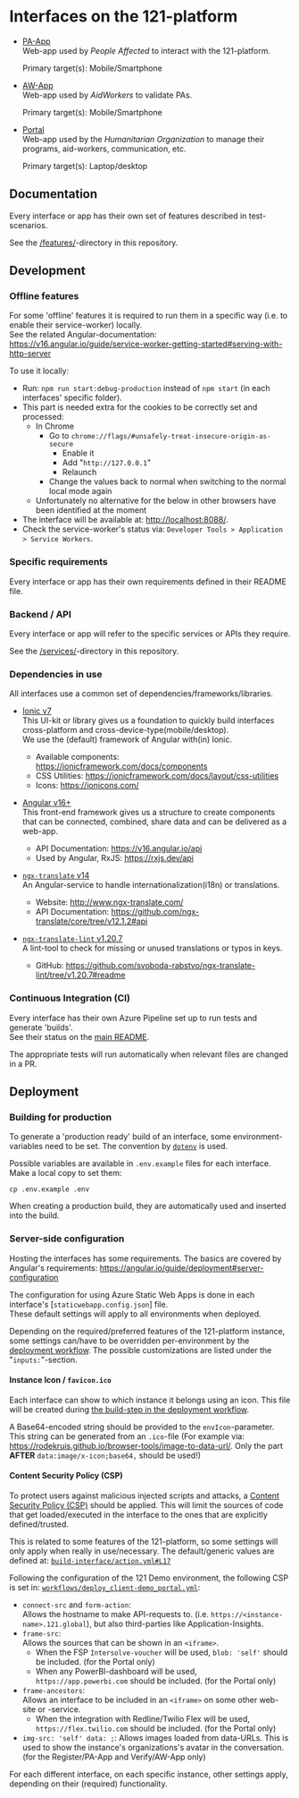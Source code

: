 # Interfaces on the 121-platform

- [PA-App](./PA-App/)  
  Web-app used by _People Affected_ to interact with the 121-platform.

  Primary target(s): Mobile/Smartphone

- [AW-App](./AW-App/)  
  Web-app used by _AidWorkers_ to validate PAs.

  Primary target(s): Mobile/Smartphone

- [Portal](./Portal/)  
  Web-app used by the _Humanitarian Organization_ to manage their programs, aid-workers, communication, etc.

  Primary target(s): Laptop/desktop

## Documentation

Every interface or app has their own set of features described in test-scenarios.

See the [/features/](../features/)-directory in this repository.

## Development

### Offline features

For some 'offline' features it is required to run them in a specific way (i.e. to enable their service-worker) locally.  
See the related Angular-documentation: <https://v16.angular.io/guide/service-worker-getting-started#serving-with-http-server>

To use it locally:

- Run: `npm run start:debug-production` instead of `npm start` (in each interfaces' specific folder).
- This part is needed extra for the cookies to be correctly set and processed:
  - In Chrome
    - Go to `chrome://flags/#unsafely-treat-insecure-origin-as-secure`
      - Enable it
      - Add "`http://127.0.0.1`"
      - Relaunch
    - Change the values back to normal when switching to the normal local mode again
  - Unfortunately no alternative for the below in other browsers have been identified at the moment
- The interface will be available at: <http://localhost:8088/>.
- Check the service-worker's status via: `Developer Tools > Application > Service Workers`.

### Specific requirements

Every interface or app has their own requirements defined in their README file.

### Backend / API

Every interface or app will refer to the specific services or APIs they require.

See the [/services/](../services/)-directory in this repository.

### Dependencies in use

All interfaces use a common set of dependencies/frameworks/libraries.

- [Ionic v7](https://ionicframework.com/docs/)  
  This UI-kit or library gives us a foundation to quickly build interfaces cross-platform and cross-device-type(mobile/desktop).  
  We use the (default) framework of Angular with(in) Ionic.

  - Available components: <https://ionicframework.com/docs/components>
  - CSS Utilities: <https://ionicframework.com/docs/layout/css-utilities>
  - Icons: <https://ionicons.com/>

- [Angular v16+](https://v16.angular.io/docs)  
  This front-end framework gives us a structure to create components that can be connected, combined, share data and can be delivered as a web-app.

  - API Documentation: <https://v16.angular.io/api>
  - Used by Angular, RxJS: <https://rxjs.dev/api>

- [`ngx-translate` v14](https://www.npmjs.com/package/@ngx-translate/core/v/14.0.0)  
  An Angular-service to handle internationalization(i18n) or translations.

  - Website: <http://www.ngx-translate.com/>
  - API Documentation: <https://github.com/ngx-translate/core/tree/v12.1.2#api>

- [`ngx-translate-lint` v1.20.7](https://www.npmjs.com/package/ngx-translate-lint/v/1.20.7)  
   A lint-tool to check for missing or unused translations or typos in keys.

  - GitHub: <https://github.com/svoboda-rabstvo/ngx-translate-lint/tree/v1.20.7#readme>

### Continuous Integration (CI)

Every interface has their own Azure Pipeline set up to run tests and generate 'builds'.  
See their status on the [main README](../README.md#status).

The appropriate tests will run automatically when relevant files are changed in a PR.

## Deployment

### Building for production

To generate a 'production ready' build of an interface, some environment-variables need to be set.
The convention by [`dotenv`](https://www.npmjs.com/package/dotenv) is used.

Possible variables are available in `.env.example` files for each interface. Make a local copy to set them:

    cp .env.example .env

When creating a production build, they are automatically used and inserted into the build.

### Server-side configuration

Hosting the interfaces has some requirements. The basics are covered by Angular's requirements: <https://angular.io/guide/deployment#server-configuration>

The configuration for using Azure Static Web Apps is done in each interface's [`staticwebapp.config.json`] file.  
These default settings will apply to all environments when deployed.

Depending on the required/preferred features of the 121-platform instance, some settings can/have to be overridden per-environment by the [deployment workflow](../.github/actions/build-interface/action.yml). The possible customizations are listed under the "`inputs:`"-section.

#### Instance Icon / `favicon.ico`

Each interface can show to which instance it belongs using an icon. This file will be created during [the build-step in the deployment workflow](../.github/actions/build-interface/action.yml#L61).

A Base64-encoded string should be provided to the `envIcon`-parameter.  
This string can be generated from an `.ico`-file (For example via: <https://rodekruis.github.io/browser-tools/image-to-data-url/>. Only the part **AFTER** `data:image/x-icon;base64,` should be used!)

#### Content Security Policy (CSP)

To protect users against malicious injected scripts and attacks, a [Content Security Policy (CSP)](https://developer.mozilla.org/en-US/docs/Web/HTTP/CSP) should be applied. This will limit the sources of code that get loaded/executed in the interface to the ones that are explicitly defined/trusted.

This is related to some features of the 121-platform, so some settings will only apply when really in use/necessary.
The default/generic values are defined at: [`build-interface/action.yml#L17`](../.github/actions/build-interface/action.yml)

Following the configuration of the 121 Demo environment, the following CSP is set in: [`workflows/deploy_client-demo_portal.yml`](../.github/workflows/deploy_client-demo_portal.yml#L34):

- `connect-src` and `form-action`:  
  Allows the hostname to make API-requests to. (i.e. `https://<instance-name>.121.global`), but also third-parties like Application-Insights.
- `frame-src`:  
  Allows the sources that can be shown in an `<iframe>`.
  - When the FSP `Intersolve-voucher` will be used, `blob: 'self'` should be included. (for the Portal only)
  - When any PowerBI-dashboard will be used, `https://app.powerbi.com` should be included. (for the Portal only)
- `frame-ancestors`:  
  Allows an interface to be included in an `<iframe>` on some other web-site or -service.
  - When the integration with Redline/Twilio Flex will be used, `https://flex.twilio.com` should be included. (for the Portal only)
- `img-src: 'self' data: ;`:
  Allows images loaded from data-URLs. This is used to show the instance's organizations's avatar in the conversation. (for the Register/PA-App and Verify/AW-App only)

For each different interface, on each specific instance, other settings apply, depending on their (required) functionality.
